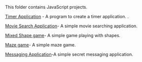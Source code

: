 
This folder contains JavaScript projects.

[Timer Application](https://nvjvn.github.io/learning-javascript/projects/timer) - A program to create a timer application. .

[Movie Search Application](https://nvjvn.github.io/learning-javascript/projects/movieSearchApp)- A simple movie searching application.

[Mixed Shape game](https://nvjvn.github.io/learning-javascript/projects/mixedShapes)- A simple game playing with shapes.

[Maze game](https://nvjvn.github.io/learning-javascript/projects/mazeGame)- A simple maze game.

[Messaging Application](https://nvjvn.github.io/learning-javascript/projects/secretMessageApp)-A simple secret messaging application.

